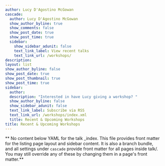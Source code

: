 ```yaml
---
author: Lucy D'Agostino McGowan
cascade:
  author: Lucy D'Agostino McGowan
  show_author_byline: true
  show_comments: false
  show_post_date: true
  show_post_time: true
  sidebar:
    show_sidebar_adunit: false
    text_link_label: View recent talks
    text_link_url: /workshops/
description: 
layout: list 
show_author_byline: false
show_post_date: true
show_post_thumbnail: true 
show_post_time: true
sidebar:
  author: 
  description: "Interested in have Lucy giving a workshop? "
  show_author_byline: false
  show_sidebar_adunit: false
  text_link_label: Subscribe via RSS
  text_link_url: /workshops/index.xml
  title: Recent & Upcoming Workshops
title: Recent & Upcoming Workshops
---
```


** No content below YAML for the talk _index. This file provides front matter for the listing page layout and sidebar content. It is also a branch bundle, and all settings under `cascade` provide front matter for all pages inside talk/. You may still override any of these by changing them in a page's front matter.**
